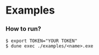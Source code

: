 # Examples

### How to run?

```console
$ export TOKEN="YOUR TOKEN"
$ dune exec ./examples/<name>.exe
```